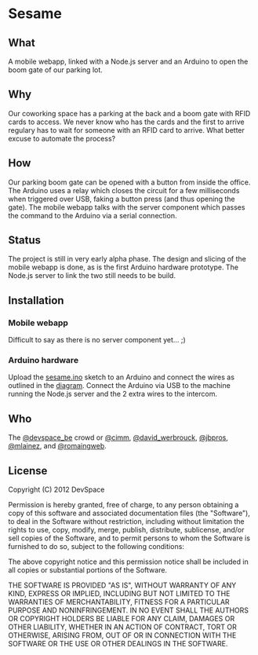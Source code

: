 # Sesame

## What

A mobile webapp, linked with a Node.js server and an Arduino to open the boom gate of our parking lot.

## Why

Our coworking space has a parking at the back and a boom gate with RFID cards to access. We never know who has the cards and the first to arrive regulary has to wait for someone with an RFID card to arrive. What better excuse to automate the process?

## How

Our parking boom gate can be opened with a button from inside the office. The Arduino uses a relay which closes the circuit for a few milliseconds when triggered over USB, faking a button press (and thus opening the gate). The mobile webapp talks with the server component which passes the command to the Arduino via a serial connection.

## Status

The project is still in very early alpha phase. The design and slicing of the mobile webapp is done, as is the first Arduino hardware prototype. The Node.js server to link the two still needs to be build.

## Installation

### Mobile webapp

Difficult to say as there is no server component yet… ;)

### Arduino hardware

Upload the [sesame.ino](https://github.com/DevSpace/sesame/blob/master/arduino/sesame.ino) sketch to an Arduino and connect the wires as outlined in the [diagram](https://github.com/DevSpace/sesame/blob/master/arduino/wiring.png). Connect the Arduino via USB to the machine running the Node.js server and the 2 extra wires to the intercom.

## Who

The [@devspace_be](http://twitter.com/devspace_be) crowd or [@cimm](http://twitter.com/cimm), [@david_werbrouck](http://twitter.com/david_werbrouck), [@jbpros](http://twitter.com/jbpros), [@mlainez](http://twitter.com/mlainez), and [@romaingweb](http://twitter.com/romaingweb).

## License

Copyright (C) 2012 DevSpace

Permission is hereby granted, free of charge, to any person obtaining a copy of this software and associated documentation files (the "Software"), to deal in the Software without restriction, including without limitation the rights to use, copy, modify, merge, publish, distribute, sublicense, and/or sell copies of the Software, and to permit persons to whom the Software is furnished to do so, subject to the following conditions:

The above copyright notice and this permission notice shall be included in all copies or substantial portions of the Software.

THE SOFTWARE IS PROVIDED "AS IS", WITHOUT WARRANTY OF ANY KIND, EXPRESS OR IMPLIED, INCLUDING BUT NOT LIMITED TO THE WARRANTIES OF MERCHANTABILITY, FITNESS FOR A PARTICULAR PURPOSE AND NONINFRINGEMENT. IN NO EVENT SHALL THE AUTHORS OR COPYRIGHT HOLDERS BE LIABLE FOR ANY CLAIM, DAMAGES OR OTHER LIABILITY, WHETHER IN AN ACTION OF CONTRACT, TORT OR OTHERWISE, ARISING FROM, OUT OF OR IN CONNECTION WITH THE SOFTWARE OR THE USE OR OTHER DEALINGS IN THE SOFTWARE.
